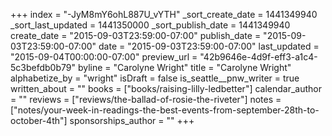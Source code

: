 +++
index = "-JyM8mY6ohL887U_vYTH"
_sort_create_date = 1441349940
_sort_last_updated = 1441350000
_sort_publish_date = 1441349940
create_date = "2015-09-03T23:59:00-07:00"
publish_date = "2015-09-03T23:59:00-07:00"
date = "2015-09-03T23:59:00-07:00"
last_updated = "2015-09-04T00:00:00-07:00"
preview_url = "42b9646e-4d9f-eff3-a1c4-5c3befdb0b79"
byline = "Carolyne Wright"
title = "Carolyne Wright"
alphabetize_by = "wright"
isDraft = false
is_seattle__pnw_writer = true
written_about = ""
books = ["books/raising-lilly-ledbetter"]
calendar_author = ""
reviews = ["reviews/the-ballad-of-rosie-the-riveter"]
notes = ["notes/your-week-in-readings-the-best-events-from-september-28th-to-october-4th"]
sponsorships_author = ""
+++
